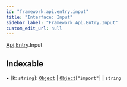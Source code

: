 ```yaml
---
id: "framework.api.entry.input"
title: "Interface: Input"
sidebar_label: "Framework.Api.Entry.Input"
custom_edit_url: null
---
```


[Api](../modules/framework.api.md).[Entry](../modules/framework.api.entry.md).Input

## Indexable

▪ [k: `string`]: [`Object`](framework.api.entry.object.md) \| [`Object`](framework.api.entry.object.md)[``"import"``] \| `string`
